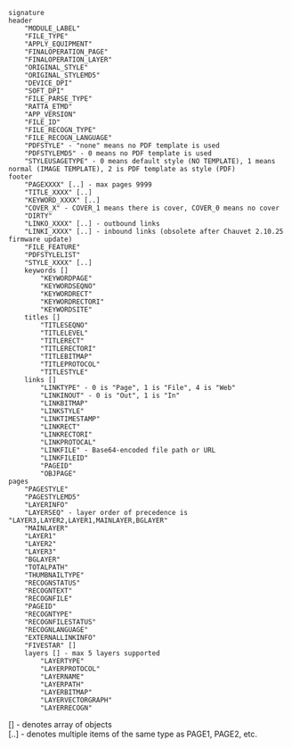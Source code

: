 ﻿```
signature
header
	"MODULE_LABEL"
	"FILE_TYPE"
	"APPLY_EQUIPMENT"
	"FINALOPERATION_PAGE"
	"FINALOPERATION_LAYER"
	"ORIGINAL_STYLE"
	"ORIGINAL_STYLEMD5"
	"DEVICE_DPI"
	"SOFT_DPI"
	"FILE_PARSE_TYPE"
	"RATTA_ETMD"
	"APP_VERSION"
	"FILE_ID"
	"FILE_RECOGN_TYPE"
	"FILE_RECOGN_LANGUAGE"
    "PDFSTYLE" - "none" means no PDF template is used
    "PDFSTYLEMD5" - 0 means no PDF template is used
    "STYLEUSAGETYPE" - 0 means default style (NO TEMPLATE), 1 means normal (IMAGE TEMPLATE), 2 is PDF template as style (PDF)
footer
	"PAGEXXXX" [..] - max pages 9999
	"TITLE_XXXX" [..]
	"KEYWORD_XXXX" [..]
	"COVER_X" - COVER_1 means there is cover, COVER_0 means no cover
	"DIRTY"
	"LINKO_XXXX" [..] - outbound links
	"LINKI_XXXX" [..] - inbound links (obsolete after Chauvet 2.10.25 firmware update)
	"FILE_FEATURE"
    "PDFSTYLELIST"
	"STYLE_XXXX" [..]
	keywords []
		"KEYWORDPAGE"
		"KEYWORDSEQNO"
		"KEYWORDRECT"
		"KEYWORDRECTORI"
		"KEYWORDSITE"
	titles []
		"TITLESEQNO"
		"TITLELEVEL"
		"TITLERECT"
		"TITLERECTORI"
		"TITLEBITMAP"
		"TITLEPROTOCOL"
		"TITLESTYLE"
	links []
		"LINKTYPE" - 0 is "Page", 1 is "File", 4 is "Web"
		"LINKINOUT" - 0 is "Out", 1 is "In"
		"LINKBITMAP"
		"LINKSTYLE"
		"LINKTIMESTAMP"
		"LINKRECT"
		"LINKRECTORI"
		"LINKPROTOCAL"
		"LINKFILE" - Base64-encoded file path or URL
		"LINKFILEID"
		"PAGEID"
		"OBJPAGE"
pages
	"PAGESTYLE"
	"PAGESTYLEMD5"
	"LAYERINFO"
	"LAYERSEQ" - layer order of precedence is "LAYER3,LAYER2,LAYER1,MAINLAYER,BGLAYER"
	"MAINLAYER"
	"LAYER1"
	"LAYER2"
	"LAYER3"
	"BGLAYER"
	"TOTALPATH"
	"THUMBNAILTYPE"
	"RECOGNSTATUS"
	"RECOGNTEXT"
	"RECOGNFILE"
	"PAGEID"
	"RECOGNTYPE"
	"RECOGNFILESTATUS"
	"RECOGNLANGUAGE"
	"EXTERNALLINKINFO"
	"FIVESTAR" []
	layers [] - max 5 layers supported
		"LAYERTYPE"
		"LAYERPROTOCOL"
		"LAYERNAME"
		"LAYERPATH"
		"LAYERBITMAP"
		"LAYERVECTORGRAPH"
		"LAYERRECOGN"
```

[] - denotes array of objects  
[..] - denotes multiple items of the same type as PAGE1, PAGE2, etc.